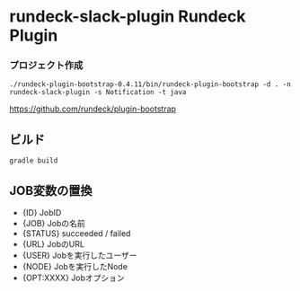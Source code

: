 # rundeck-slack-plugin Rundeck Plugin


### プロジェクト作成
```
./rundeck-plugin-bootstrap-0.4.11/bin/rundeck-plugin-bootstrap -d . -n rundeck-slack-plugin -s Notification -t java
```
https://github.com/rundeck/plugin-bootstrap

## ビルド
```
gradle build
```

## JOB変数の置換
* {ID} JobID
* {JOB} Jobの名前
* {STATUS} succeeded / failed 
* {URL} JobのURL
* {USER} Jobを実行したユーザー
* {NODE} Jobを実行したNode
* {OPT:XXXX} Jobオプション
